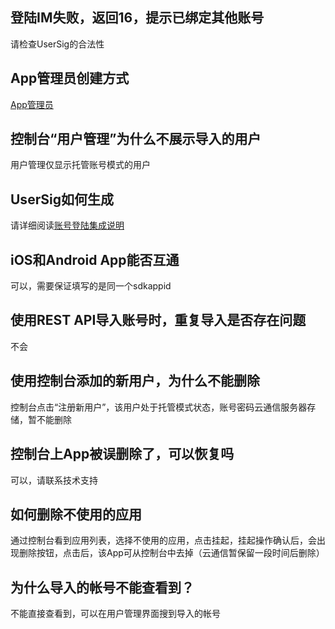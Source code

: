## 登陆IM失败，返回16，提示已绑定其他账号
请检查UserSig的合法性

## App管理员创建方式
[App管理员](/doc/product/269/账号登录集成说明#3.4-app.E7.AE.A1.E7.90.86.E5.91.98)

## 控制台“用户管理”为什么不展示导入的用户
用户管理仅显示托管账号模式的用户

## UserSig如何生成
请详细阅读[账号登陆集成说明](/doc/product/269/账号登录集成说明)

## iOS和Android App能否互通
可以，需要保证填写的是同一个sdkappid

## 使用REST API导入账号时，重复导入是否存在问题
不会

## 使用控制台添加的新用户，为什么不能删除
控制台点击“注册新用户”，该用户处于托管模式状态，账号密码云通信服务器存储，暂不能删除

## 控制台上App被误删除了，可以恢复吗
可以，请联系技术支持

## 如何删除不使用的应用
通过控制台看到应用列表，选择不使用的应用，点击挂起，挂起操作确认后，会出现删除按钮，点击后，该App可从控制台中去掉（云通信暂保留一段时间后删除）

## 为什么导入的帐号不能查看到？
不能直接查看到，可以在用户管理界面搜到导入的帐号
